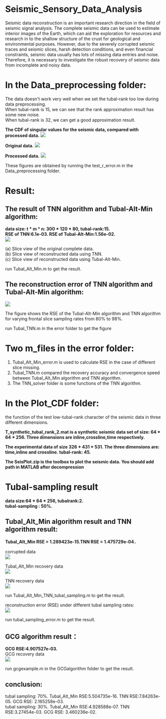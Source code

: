 # Seismic_Sensory_Data_Analysis
Seismic data reconstruction is an important research direction in the field of seismic signal analysis. The complete seismic data can be used to estimate interior images of the Earth, which can aid the exploration for resources and research in to the shallow structure of the crust for geological and environmental purposes. However, due to the severely corrupted seismic traces and seismic slices, harsh detection conditions, and even financial constraints, seismic data usually has lots of missing data entries and noise. Therefore, it is necessary to investigate the robust recovery of seismic data from incomplete and noisy data.<br>

In the Data_preprocessing folder: 
==
The data doesn't work very well when we set the tubal-rank too low during data preprocessing. <br>
When tubal-rank is 15, we can see that the rank approximation result has some new noise.  <br>
When tubal-rank is 32, we can get a good approximation result. <br>


**The CDF of singular values for the seismic data, compared with processed data.**
![](https://github.com/CmosZhang/Seismic_Sensory_Data_Analysis/blob/master/Data_preprocessing/原始数据与预处理数据的CDF图对比.png)

**Original data.**
![](https://github.com/CmosZhang/Seismic_Sensory_Data_Analysis/blob/master/Data_preprocessing/original_data.png)

**Processed data.**
![](https://github.com/CmosZhang/Seismic_Sensory_Data_Analysis/blob/master/Data_preprocessing/tubal_rank_32_approximate_data.png)

These figures are obtained by running the test_r_error.m in the Data_preprocessing folder.


Result:
==

The result of TNN algorithm and Tubal-Alt-Min algorithm:
--
**data size: t * m * n: 300 * 120 * 80, tubal-rank:15.**<br>
**RSE of TNN:6.1e-03. RSE of Tubal-Alt-Min:1.56e-02.**<br>
![](https://github.com/CmosZhang/Seismic_Sensory_Data_Analysis/blob/master/Result/slicemissingrecovery.png)

(a) Slice view of the original complete data. <br>
(b) Slice view of reconstructed data using TNN. <br>
(c) Slice view of reconstructed data using Tubal-Alt-Min. <br>

run Tubal_Alt_Min.m to get the result.

The reconstruction error of TNN algorithm and Tubal-Alt-Min algorithm:
--
![](https://github.com/CmosZhang/Seismic_Sensory_Data_Analysis/blob/master/Result/error_v3.png)

The figure shows the RSE of the Tubal-Alt-Min algorithm and TNN algorithm for varying frontal slice sampling rates from 80% to 98%.<br>

run Tubal_TNN.m in the error folder to get the figure

Two m_files in the error folder:
==
1. Tubal_Alt_Min_error.m is used to calculate RSE in the case of different slice missing. <br>
2. Tubal_TNN.m compared the recovery accuracy and convergence speed between Tubal_Alt_Min algorithm and TNN algorithm. <br>
3. The TNN_solver folder is some functions of the TNN algorithm. <br>

In the Plot_CDF folder:
==
the function of the test low-tubal-rank character of the seismic data in three different dimensions. <br>


**T_synthetic_tubal_rank_2.mat is a synthetic seismic data set of size: 64 * 64 * 256. Three dimensions are inline,crossline,time respectively.**<br>

**The experimental data of size 326 * 431 * 531. The three dimensions are: time,inline and crossline. tubal-rank: 45.**<br>

**The SeisPlot.zip is the toolbox to plot the seismic data. You should add path in MATLAB after decompression** <br>


Tubal-sampling result
==
**data size:64 * 64 * 256, tubalrank:2.**<br>
**tubal-sampling : 50%.**<br>

Tubal_Alt_Min algorithm result and TNN algorithm result:
--
**Tubal_Alt_Min RSE = 1.289423e-15.TNN RSE = 1.475729e-04．**<br>

corrupted data<br>
![](https://github.com/CmosZhang/Seismic_Sensory_Data_Analysis/blob/master/Result/Corrupted_data.png)

Tubal_Alt_Min recovery data<br>
![](https://github.com/CmosZhang/Seismic_Sensory_Data_Analysis/blob/master/Result/Tubal_Recovery_data.png)

TNN recovery data<br>
![](https://github.com/CmosZhang/Seismic_Sensory_Data_Analysis/blob/master/Result/TNN_recovery_data.png)

run Tubal_Alt_Min_TNN_tubal_sampling.m to get the result.<br>

reconstruction error (RSE) under different tubal sampling rates:<br>
![](https://github.com/CmosZhang/Seismic_Sensory_Data_Analysis/blob/master/Result/tubal_sampling_error.png)

run tubal_sampling_error.m to get the result.<br>


GCG algorithm result：
--
**GCG RSE:4.907527e-03.**<br>
GCG recovery data<br>
![](https://github.com/CmosZhang/Seismic_Sensory_Data_Analysis/blob/master/GCGalgorithm/Result/Recovery_data.png)

run gcgexample.m in the GCGalgorithm folder to get the result.<br>

conclusion:
--
tubal sampling: 70%. Tubal_Alt_Min RSE:5.504735e-16. TNN RSE:7.84263e-05.  GCG RSE: 2.165258e-03.<br>
tubal sampling: 30%. Tubal_Alt_Min RSE:4.928588e-07. TNN RSE:3.27454e-03.  GCG RSE: 3.460236e-02.<br>
